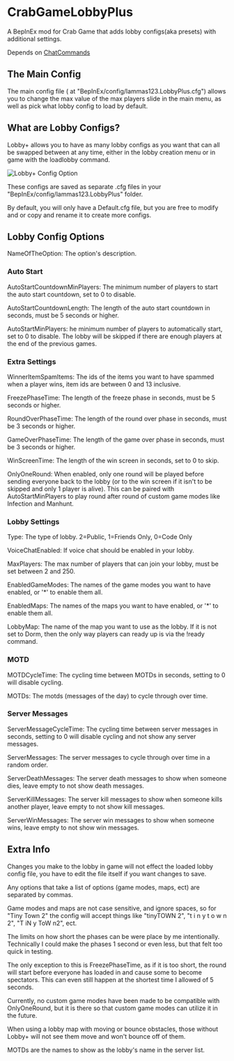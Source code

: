 # CrabGameLobbyPlus
A BepInEx mod for Crab Game that adds lobby configs(aka presets) with additional settings.

Depends on [ChatCommands](https://github.com/lammas321/CrabGameCustomCommands)

## The Main Config
The main config file ( at "BepInEx/config/lammas123.LobbyPlus.cfg") allows you to change the max value of the max players slide in the main menu, as well as pick what lobby config to load by default.

## What are Lobby Configs?
Lobby+ allows you to have as many lobby configs as you want that can all be swapped between at any time, either in the lobby creation menu or in game with the loadlobby command.

![Lobby+ Config Option](https://github.com/user-attachments/assets/5bcb63d7-0bd8-486d-8889-c592f765395b)

These configs are saved as separate .cfg files in your "BepInEx/config/lammas123.LobbyPlus" folder.

By default, you will only have a Default.cfg file, but you are free to modify and or copy and rename it to create more configs.

## Lobby Config Options
NameOfTheOption: The option's description.

### Auto Start
AutoStartCountdownMinPlayers: The minimum number of players to start the auto start countdown, set to 0 to disable.

AutoStartCountdownLength: The length of the auto start countdown in seconds, must be 5 seconds or higher.

AutoStartMinPlayers: he minimum number of players to automatically start, set to 0 to disable. The lobby will be skipped if there are enough players at the end of the previous games.

### Extra Settings
WinnerItemSpamItems: The ids of the items you want to have spammed when a player wins, item ids are between 0 and 13 inclusive.

FreezePhaseTime: The length of the freeze phase in seconds, must be 5 seconds or higher.

RoundOverPhaseTime: The length of the round over phase in seconds, must be 3 seconds or higher.

GameOverPhaseTime: The length of the game over phase in seconds, must be 3 seconds or higher.

WinScreenTime: The length of the win screen in seconds, set to 0 to skip.

OnlyOneRound: When enabled, only one round will be played before sending everyone back to the lobby (or to the win screen if it isn't to be skipped and only 1 player is alive). This can be paired with AutoStartMinPlayers to play round after round of custom game modes like Infection and Manhunt.

### Lobby Settings
Type: The type of lobby. 2=Public, 1=Friends Only, 0=Code Only

VoiceChatEnabled: If voice chat should be enabled in your lobby.

MaxPlayers: The max number of players that can join your lobby, must be set between 2 and 250.

EnabledGameModes: The names of the game modes you want to have enabled, or '*' to enable them all.

EnabledMaps: The names of the maps you want to have enabled, or '*' to enable them all.

LobbyMap: The name of the map you want to use as the lobby. If it is not set to Dorm, then the only way players can ready up is via the !ready command.

### MOTD
MOTDCycleTime: The cycling time between MOTDs in seconds, setting to 0 will disable cycling.

MOTDs: The motds (messages of the day) to cycle through over time.

### Server Messages
ServerMessageCycleTime: The cycling time between server messages in seconds, setting to 0 will disable cycling and not show any server messages.

ServerMessages: The server messages to cycle through over time in a random order.

ServerDeathMessages: The server death messages to show when someone dies, leave empty to not show death messages.

ServerKillMessages: The server kill messages to show when someone kills another player, leave empty to not show kill messages.

ServerWinMessages: The server win messages to show when someone wins, leave empty to not show win messages.

## Extra Info
Changes you make to the lobby in game will not effect the loaded lobby config file, you have to edit the file itself if you want changes to save.

Any options that take a list of options (game modes, maps, ect) are separated by commas.

Game modes and maps are not case sensitive, and ignore spaces, so for "Tiny Town 2" the config will accept things like "tinyTOWN 2", "t i n y t o w n 2", "T  iN y   ToW  n2", ect.

The limits on how short the phases can be were place by me intentionally. Technically I could make the phases 1 second or even less, but that felt too quick in testing.

The only exception to this is FreezePhaseTime, as if it is too short, the round will start before everyone has loaded in and cause some to become spectators. This can even still happen at the shortest time I allowed of 5 seconds.

Currently, no custom game modes have been made to be compatible with OnlyOneRound, but it is there so that custom game modes can utilize it in the future. 

When using a lobby map with moving or bounce obstacles, those without Lobby+ will not see them move and won't bounce off of them.

MOTDs are the names to show as the lobby's name in the server list.
